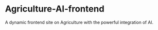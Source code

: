 # Agriculture-AI-frontend
A dynamic frontend site on Agriculture with the powerful integration of AI.
